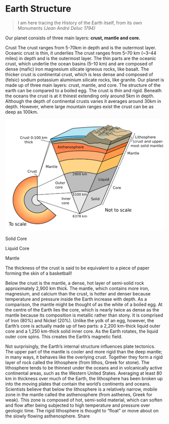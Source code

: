 Earth Structure
================


>I am here tracing the History of the Earth itself, from its own Monuments *(Jean André Deluc 1794)*

Our planet consists of three main layers: **crust, mantle and core.**

Crust
The crust ranges from 5-70km in depth and is the outermost layer. Oceanic crust is thin, it underlies
The crust ranges from 5–70 km (~3–44 miles) in depth and is the outermost layer. The thin parts are the oceanic crust, which underlie the ocean basins (5–10 km) and are composed of dense (mafic) iron magnesium silicate igneous rocks, like basalt. The thicker crust is continental crust, which is less dense and composed of (felsic) sodium potassium aluminium silicate rocks, like granite. 
Our planet is made up of three main layers: crust, mantle, and core. The structure of the earth can be compared to a boiled egg. The crust is thin and rigid. Beneath the oceans the crust is at it thinest extending only around 5km in depth. Although the depth of continental crusts varies it averages around 30km in depth. However, where large mountain ranges exist the crust can be as deep as 100km.

![earth-structure](earth-structure.png)

Solid Core

Liquid Core

Mantle


The thickness of the crust is said to be equivalent to a piece of paper forming the skin of a basketball!

Below the crust is the mantle, a dense, hot layer of semi-solid rock approximately 2,900 km thick. The mantle, which contains more iron, magnesium, and calcium than the crust, is hotter and denser because temperature and pressure inside the Earth increase with depth. As a comparison, the mantle might be thought of as the white of a boiled egg. At the centre of the Earth lies the core, which is nearly twice as dense as the mantle because its composition is metallic rather than stony. It is comprised of Iron (80%) and Nickel (20%). Unlike the yolk of an egg, however, the Earth’s core is actually made up of two parts: a 2,200 km-thick liquid outer core and a 1,250 km-thick solid inner core. As the Earth rotates, the liquid outer core spins. This creates the Earth’s magnetic field.

Not surprisingly, the Earth’s internal structure influences plate tectonics. The upper part of the mantle is cooler and more rigid than the deep mantle; in many ways, it behaves like the overlying crust. Together they form a rigid layer of rock called the lithosphere (from lithos, Greek for stone). The lithosphere tends to be thinnest under the oceans and in volcanically active continental areas, such as the Western United States. Averaging at least 80 km in thickness over much of the Earth, the lithosphere has been broken up into the moving plates that contain the world’s continents and oceans. Scientists believe that below the lithosphere is a relatively narrow, mobile zone in the mantle called the asthenosphere (from asthenes, Greek for weak). This zone is composed of hot, semi-solid material, which can soften and flow after being subjected to high temperature and pressure over geologic time. The rigid lithosphere is thought to “float” or move about on the slowly flowing asthenosphere. Share 
